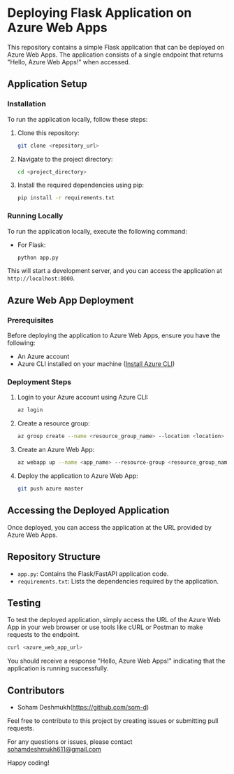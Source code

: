 # Deploying Flask Application on Azure Web Apps

This repository contains a simple Flask application that can be deployed on Azure Web Apps. The application consists of a single endpoint that returns "Hello, Azure Web Apps!" when accessed.

## Application Setup

### Installation

To run the application locally, follow these steps:

1. Clone this repository:

    ```bash
    git clone <repository_url>
    ```

2. Navigate to the project directory:

    ```bash
    cd <project_directory>
    ```

3. Install the required dependencies using pip:

    ```bash
    pip install -r requirements.txt
    ```

### Running Locally

To run the application locally, execute the following command:

- For Flask:

    ```bash
    python app.py
    ```

This will start a development server, and you can access the application at `http://localhost:8000`.

## Azure Web App Deployment

### Prerequisites

Before deploying the application to Azure Web Apps, ensure you have the following:

- An Azure account
- Azure CLI installed on your machine ([Install Azure CLI](https://docs.microsoft.com/en-us/cli/azure/install-azure-cli))

### Deployment Steps

1. Login to your Azure account using Azure CLI:

    ```bash
    az login
    ```

2. Create a resource group:

    ```bash
    az group create --name <resource_group_name> --location <location>
    ```

3. Create an Azure Web App:

    ```bash
    az webapp up --name <app_name> --resource-group <resource_group_name> --plan <app_service_plan_name> --sku <sku> --location <location>
    ```

4. Deploy the application to Azure Web App:

    ```bash
    git push azure master
    ```

## Accessing the Deployed Application

Once deployed, you can access the application at the URL provided by Azure Web Apps.

## Repository Structure

- `app.py`: Contains the Flask/FastAPI application code.
- `requirements.txt`: Lists the dependencies required by the application.

## Testing

To test the deployed application, simply access the URL of the Azure Web App in your web browser or use tools like cURL or Postman to make requests to the endpoint.

```bash
curl <azure_web_app_url>
```

You should receive a response "Hello, Azure Web Apps!" indicating that the application is running successfully.

## Contributors

- Soham Deshmukh(https://github.com/som-d)

Feel free to contribute to this project by creating issues or submitting pull requests.

For any questions or issues, please contact sohamdeshmukh611@gmail.com

Happy coding!
